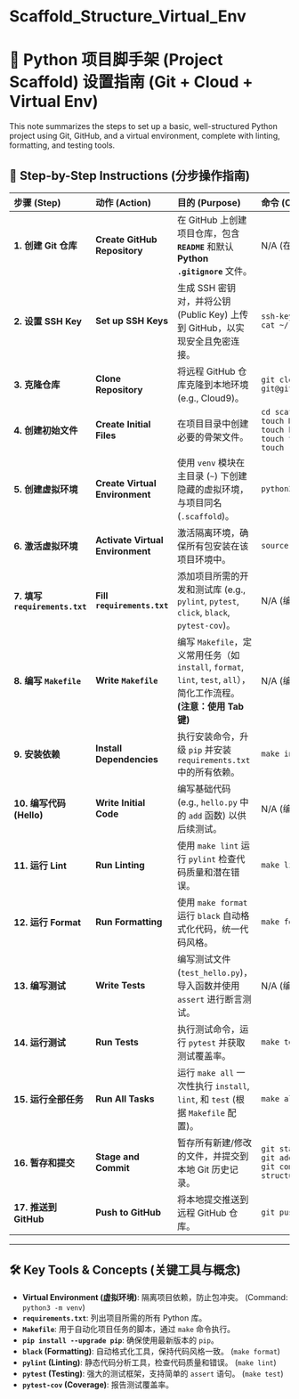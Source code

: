 # Scaffold_Structure_Virtual_Env

# 📝 Python 项目脚手架 (Project Scaffold) 设置指南 (Git + Cloud + Virtual Env)

This note summarizes the steps to set up a basic, well-structured Python project using Git, GitHub, and a virtual environment, complete with linting, formatting, and testing tools.

## 🚀 Step-by-Step Instructions (分步操作指南)

| 步骤 (Step) | 动作 (Action) | 目的 (Purpose) | 命令 (Command) |
| :--- | :--- | :--- | :--- |
| **1. 创建 Git 仓库** | **Create GitHub Repository** | 在 GitHub 上创建项目仓库，包含 **`README`** 和默认 **Python `.gitignore`** 文件。 | N/A (在 GitHub 网页操作) |
| **2. 设置 SSH Key** | **Set up SSH Keys** | 生成 SSH 密钥对，并将公钥 (Public Key) 上传到 GitHub，以实现安全且免密连接。 | `ssh-keygen -t rsa` <br> `cat ~/.ssh/id_rsa.pub` |
| **3. 克隆仓库** | **Clone Repository** | 将远程 GitHub 仓库克隆到本地环境 (e.g., Cloud9)。 | `git clone git@github.com:USER/scaffold.git` |
| **4. 创建初始文件** | **Create Initial Files** | 在项目目录中创建必要的骨架文件。 | `cd scaffold`<br>`touch Makefile`<br>`touch hello.py`<br>`touch test_hello.py`<br>`touch requirements.txt` |
| **5. 创建虚拟环境** | **Create Virtual Environment** | 使用 `venv` 模块在主目录 (`~`) 下创建隐藏的虚拟环境，与项目同名 (`.scaffold`)。 | `python3 -m venv ~/.scaffold` |
| **6. 激活虚拟环境** | **Activate Virtual Environment** | 激活隔离环境，确保所有包安装在该项目环境中。 | `source ~/.scaffold/bin/activate` |
| **7. 填写 `requirements.txt`** | **Fill `requirements.txt`** | 添加项目所需的开发和测试库 (e.g., `pylint`, `pytest`, `click`, `black`, `pytest-cov`)。 | N/A (编辑文件) |
| **8. 编写 `Makefile`** | **Write `Makefile`** | 编写 `Makefile`，定义常用任务（如 `install`, `format`, `lint`, `test`, `all`），简化工作流程。 **(注意：使用 Tab 键)** | N/A (编辑文件) |
| **9. 安装依赖** | **Install Dependencies** | 执行安装命令，升级 `pip` 并安装 `requirements.txt` 中的所有依赖。 | `make install` |
| **10. 编写代码 (Hello)** | **Write Initial Code** | 编写基础代码 (e.g., `hello.py` 中的 `add` 函数) 以供后续测试。 | N/A (编辑 `hello.py`) |
| **11. 运行 Lint** | **Run Linting** | 使用 `make lint` 运行 `pylint` 检查代码质量和潜在错误。 | `make lint` |
| **12. 运行 Format** | **Run Formatting** | 使用 `make format` 运行 `black` 自动格式化代码，统一代码风格。 | `make format` |
| **13. 编写测试** | **Write Tests** | 编写测试文件 (`test_hello.py`)，导入函数并使用 `assert` 进行断言测试。 | N/A (编辑 `test_hello.py`) |
| **14. 运行测试** | **Run Tests** | 执行测试命令，运行 `pytest` 并获取测试覆盖率。 | `make test` |
| **15. 运行全部任务** | **Run All Tasks** | 运行 `make all` 一次性执行 `install`, `lint`, 和 `test` (根据 `Makefile` 配置)。 | `make all` |
| **16. 暂存和提交** | **Stage and Commit** | 暂存所有新建/修改的文件，并提交到本地 Git 历史记录。 | `git status`<br>`git add *`<br>`git commit -m "Adding initial structure"` |
| **17. 推送到 GitHub** | **Push to GitHub** | 将本地提交推送到远程 GitHub 仓库。 | `git push` |

-----

## 🛠️ Key Tools & Concepts (关键工具与概念)

  * **Virtual Environment (虚拟环境)**: 隔离项目依赖，防止包冲突。 (Command: `python3 -m venv`)
  * **`requirements.txt`**: 列出项目所需的所有 Python 库。
  * **`Makefile`**: 用于自动化项目任务的脚本，通过 `make` 命令执行。
  * **`pip install --upgrade pip`**: 确保使用最新版本的 `pip`。
  * **`black` (Formatting)**: 自动格式化工具，保持代码风格一致。 (`make format`)
  * **`pylint` (Linting)**: 静态代码分析工具，检查代码质量和错误。 (`make lint`)
  * **`pytest` (Testing)**: 强大的测试框架，支持简单的 `assert` 语句。 (`make test`)
  * **`pytest-cov` (Coverage)**: 报告测试覆盖率。

